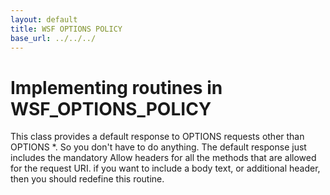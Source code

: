 ```yaml
---
layout: default
title: WSF OPTIONS POLICY
base_url: ../../../
---
```

# Implementing routines in WSF_OPTIONS_POLICY

This class provides a default response to OPTIONS requests other than OPTIONS *. So you don't have to do anything. The default response just includes the mandatory Allow headers for all the methods that are allowed for the request URI. if you want to include a body text, or additional header, then you should redefine this routine.